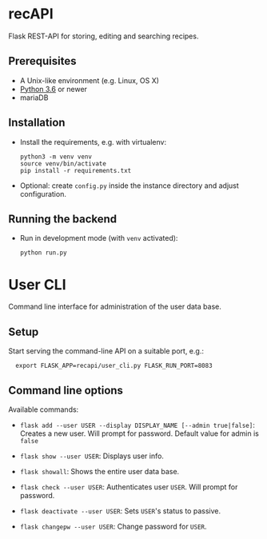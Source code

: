 # recAPI

Flask REST-API for storing, editing and searching recipes.


## Prerequisites

* A Unix-like environment (e.g. Linux, OS X)
* [Python 3.6](http://python.org/) or newer
* mariaDB


## Installation

* Install the requirements, e.g. with virtualenv:

  ```
  python3 -m venv venv
  source venv/bin/activate
  pip install -r requirements.txt
  ```

* Optional: create `config.py` inside the instance directory and adjust configuration.

## Running the backend

* Run in development mode (with `venv` activated):

  ```
  python run.py
  ```


# User CLI

Command line interface for administration of the user data base.

## Setup

Start serving the command-line API on a suitable port, e.g.:

```
  export FLASK_APP=recapi/user_cli.py FLASK_RUN_PORT=8083
```

## Command line options

Available commands:

* `flask add --user USER --display DISPLAY_NAME [--admin true|false]`: Creates a new user. Will prompt for password. Default value for admin is `false`

* `flask show --user USER`:  Displays user info.

* `flask showall`: Shows the entire user data base.

* `flask check --user USER`: Authenticates user `USER`. Will prompt for password.

* `flask deactivate --user USER`: Sets `USER`'s status to passive.

* `flask changepw --user USER`: Change password for `USER`.
